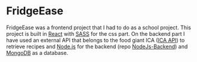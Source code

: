 # FridgeEase

FridgeEase was a frontend project that I had to do as a school project.
This project is built in [React](https://github.com/facebook/react) with [SASS](https://github.com/sass/sass) for the css part. On the backend part I have used an external API that belongs to the food giant ICA ([ICA API](https://github.com/svendahlstrand/ica-api)) to retrieve recipes and [Node.js](https://github.com/nodejs/node) for the backend (repo [NodeJs-Backend](https://github.com/Nabizadehse/NodeJs-Backend)) and [MongoDB](https://github.com/mongodb/mongo) as a database.
